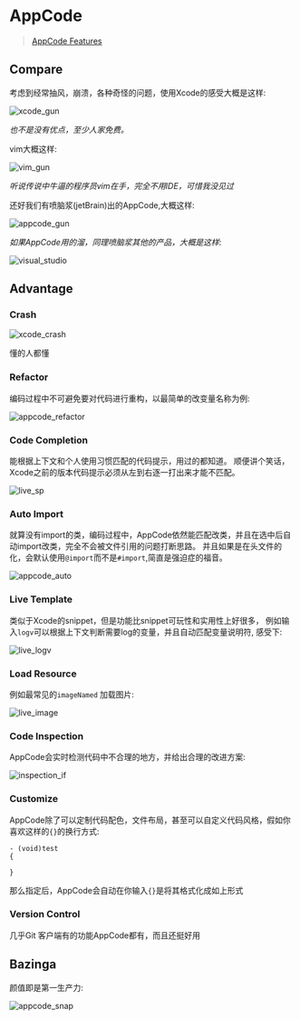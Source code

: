 # AppCode

> [AppCode Features](https://www.jetbrains.com/objc/features/)

## Compare

考虑到经常抽风，崩溃，各种奇怪的问题，使用Xcode的感受大概是这样:

![xcode_gun](../IMG/xcode_gun.jpg)

*也不是没有优点，至少人家免费。*

vim大概这样:

![vim_gun](../IMG/vim.jpg)

*听说传说中牛逼的程序员vim在手，完全不用IDE，可惜我没见过*

还好我们有喷脑浆(jetBrain)出的AppCode,大概这样:

![appcode_gun](../IMG/jetbrain_gun.jpg)

*如果AppCode用的溜，同理喷脑浆其他的产品，大概是这样*:

![visual_studio](../IMG/visual_studio.jpg)

## Advantage

### Crash

![xcode_crash](../IMG/xcode_crash.jpeg)

懂的人都懂

### Refactor

编码过程中不可避免要对代码进行重构，以最简单的改变量名称为例:

![appcode_refactor](../IMG/appcode_refactor.gif)

### Code Completion

能根据上下文和个人使用习惯匹配的代码提示，用过的都知道。
顺便讲个笑话，Xcode之前的版本代码提示必须从左到右逐一打出来才能不匹配。

![live_sp](../IMG/live_sp.gif)

### Auto Import

就算没有import的类，编码过程中，AppCode依然能匹配改类，并且在选中后自动import改类，完全不会被文件引用的问题打断思路。
并且如果是在头文件的化，会默认使用`@import`而不是`#import`,简直是强迫症的福音。

![appcode_auto](../IMG/appcode_auto.gif)

### Live Template

类似于Xcode的snippet，但是功能比snippet可玩性和实用性上好很多，
例如输入`logv`可以根据上下文判断需要log的变量，并且自动匹配变量说明符,
感受下:

![live_logv](../IMG/live_logv.gif)

### Load Resource

例如最常见的`imageNamed` 加载图片:

![live_image](../IMG/live_image.gif)

### Code Inspection

AppCode会实时检测代码中不合理的地方，并给出合理的改进方案:

![inspection_if](../IMG/inspection_if.gif)

### Customize

AppCode除了可以定制代码配色，文件布局，甚至可以自定义代码风格，假如你喜欢这样的`{}`的换行方式:

  ```
  - (void)test
  {

  }
  ```

  那么指定后，AppCode会自动在你输入`{}`是将其格式化成如上形式

### Version Control

几乎Git 客户端有的功能AppCode都有，而且还挺好用

## Bazinga

颜值即是第一生产力:

![appcode_snap](../IMG/appcode_snap.png)
